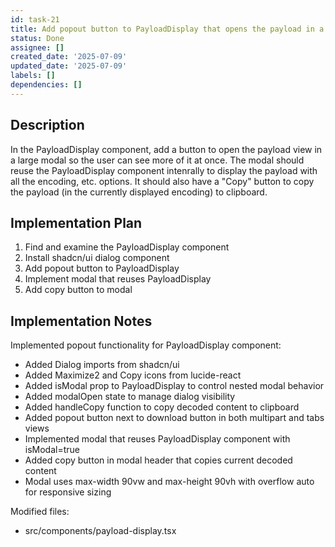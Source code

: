```yaml
---
id: task-21
title: Add popout button to PayloadDisplay that opens the payload in a modal
status: Done
assignee: []
created_date: '2025-07-09'
updated_date: '2025-07-09'
labels: []
dependencies: []
---
```


## Description

In the PayloadDisplay component, add a button to open the payload view in a large modal so the user can see more of it at once. The modal should reuse the PayloadDisplay component intenrally to display the payload with all the encoding, etc. options. It should also have a "Copy" button to copy the payload (in the currently displayed encoding) to clipboard.

## Implementation Plan

1. Find and examine the PayloadDisplay component
2. Install shadcn/ui dialog component
3. Add popout button to PayloadDisplay
4. Implement modal that reuses PayloadDisplay
5. Add copy button to modal

## Implementation Notes

Implemented popout functionality for PayloadDisplay component:

- Added Dialog imports from shadcn/ui
- Added Maximize2 and Copy icons from lucide-react
- Added isModal prop to PayloadDisplay to control nested modal behavior
- Added modalOpen state to manage dialog visibility
- Added handleCopy function to copy decoded content to clipboard
- Added popout button next to download button in both multipart and tabs views
- Implemented modal that reuses PayloadDisplay component with isModal=true
- Added copy button in modal header that copies current decoded content
- Modal uses max-width 90vw and max-height 90vh with overflow auto for responsive sizing

Modified files:
- src/components/payload-display.tsx
